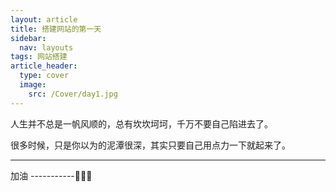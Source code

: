 ```yaml
---
layout: article
title: 搭建网站的第一天
sidebar:
  nav: layouts
tags: 网站搭建
article_header:
  type: cover
  image:
    src: /Cover/day1.jpg
---
```


人生并不总是一帆风顺的，总有坎坎坷坷，千万不要自己陷进去了。

<!--more-->

很多时候，只是你以为的泥潭很深，其实只要自己用点力一下就起来了。

---

加油 -----------🤞🤞🤞
